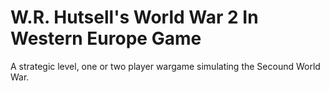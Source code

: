 # W.R. Hutsell's World War 2 In Western Europe Game
A strategic level, one or two player wargame simulating the Secound World War.
